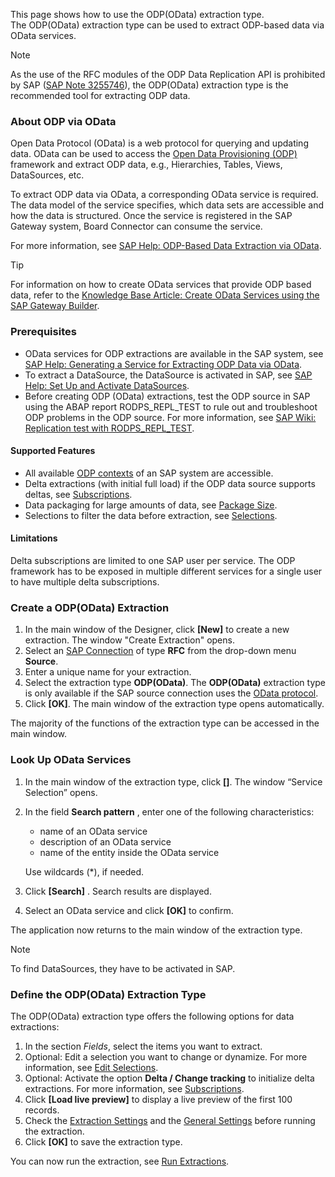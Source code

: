 This page shows how to use the ODP(OData) extraction type.\
The ODP(OData) extraction type can be used to extract ODP-based data via OData services.

Note

As the use of the RFC modules of the ODP Data Replication API is prohibited by SAP ([SAP Note 3255746](https://me.sap.com/notesLatestChanges/0003255746/E/diff)), the ODP(OData) extraction type is the recommended tool for extracting ODP data.

### About ODP via OData

Open Data Protocol (OData) is a web protocol for querying and updating data. OData can be used to access the [Open Data Provisioning (ODP)](../odp/#about-odp) framework and extract ODP data, e.g., Hierarchies, Tables, Views, DataSources, etc.

To extract ODP data via OData, a corresponding OData service is required. The data model of the service specifies, which data sets are accessible and how the data is structured. Once the service is registered in the SAP Gateway system, Board Connector can consume the service.

For more information, see [SAP Help: ODP-Based Data Extraction via OData](https://help.sap.com/doc/saphelp_nw75/7.5.5/en-US/11/853413cf124dde91925284133c007d/frameset.htm).

Tip

For information on how to create OData services that provide ODP based data, refer to the [Knowledge Base Article: Create OData Services using the SAP Gateway Builder](../../knowledge-base/create-odata-services-using-the-sap-gateway-builder/).

### Prerequisites

- OData services for ODP extractions are available in the SAP system, see [SAP Help: Generating a Service for Extracting ODP Data via OData](https://help.sap.com/doc/saphelp_nw75/7.5.5/en-US/69/b481859ef34bab9cc7d449e6fff7b6/frameset.htm).
- To extract a DataSource, the DataSource is activated in SAP, see [SAP Help: Set Up and Activate DataSources](https://help.sap.com/docs/SLH_advanced_compliance_reporting_service/7a60944343e543a1ab99e9b2904dab09/e5d447257a95416190d29638a64a5dfa.html).
- Before creating ODP (OData) extractions, test the ODP source in SAP using the ABAP report RODPS_REPL_TEST to rule out and troubleshoot ODP problems in the ODP source. For more information, see [SAP Wiki: Replication test with RODPS_REPL_TEST](https://help.sap.com/docs/SUPPORT_CONTENT/bwdabc/3361385256.html).

#### Supported Features

- All available [ODP contexts](../odp/provider-context/) of an SAP system are accessible.
- Delta extractions (with initial full load) if the ODP data source supports deltas, see [Subscriptions](subscriptions/).
- Data packaging for large amounts of data, see [Package Size](settings/#package-size).
- Selections to filter the data before extraction, see [Selections](selections/).

#### Limitations

Delta subscriptions are limited to one SAP user per service. The ODP framework has to be exposed in multiple different services for a single user to have multiple delta subscriptions.

### Create a ODP(OData) Extraction

1. In the main window of the Designer, click **[New]** to create a new extraction. The window "Create Extraction" opens.
1. Select an [SAP Connection](../sap-connection/) of type **RFC** from the drop-down menu **Source**.
1. Enter a unique name for your extraction.
1. Select the extraction type **ODP(OData)**. The **ODP(OData)** extraction type is only available if the SAP source connection uses the [OData protocol](../sap-connection/settings/#source-type-odata).
1. Click **[OK]**. The main window of the extraction type opens automatically.

The majority of the functions of the extraction type can be accessed in the main window.

### Look Up OData Services

1. In the main window of the extraction type, click **[]**. The window “Service Selection” opens.

1. In the field **Search pattern** , enter one of the following characteristics:

   - name of an OData service
   - description of an OData service
   - name of the entity inside the OData service

   Use wildcards (\*), if needed.

1. Click **[Search]** . Search results are displayed.

1. Select an OData service and click **[OK]** to confirm.

The application now returns to the main window of the extraction type.

Note

To find DataSources, they have to be activated in SAP.

### Define the ODP(OData) Extraction Type

The ODP(OData) extraction type offers the following options for data extractions:

1. In the section *Fields*, select the items you want to extract.
1. Optional: Edit a selection you want to change or dynamize. For more information, see [Edit Selections](selections/#edit-selections).
1. Optional: Activate the option **Delta / Change tracking** to initialize delta extractions. For more information, see [Subscriptions](subscriptions/).
1. Click **[Load live preview]** to display a live preview of the first 100 records.
1. Check the [Extraction Settings](settings/) and the [General Settings](general-settings/) before running the extraction.
1. Click **[OK]** to save the extraction type.

You can now run the extraction, see [Run Extractions](../run-extractions/).

